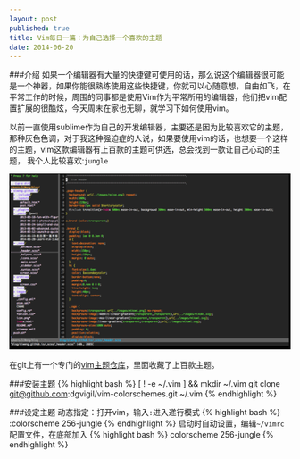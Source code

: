```yaml
---
layout: post
published: true
title: Vim每日一篇：为自己选择一个喜欢的主题
date: 2014-06-20
---
```


###介绍
如果一个编辑器有大量的快捷键可使用的话，那么说这个编辑器很可能是一个神器，如果你能很熟练使用这些快捷键，你就可以心随意想，自由如飞，在平常工作的时候，周围的同事都是使用Vim作为平常所用的编辑器，他们把vim配置扩展的很酷炫，今天周末在家也无聊，就学习下如何使用vim。

以前一直使用sublime作为自己的开发编辑器，主要还是因为比较喜欢它的主题，那种灰色色调，对于我这种强迫症的人说，如果要使用vim的话，也想要一个这样的主题，vim这款编辑器有上百款的主题可供选，总会找到一款让自己心动的主题， 我个人比较喜欢:`jungle`

<img src="/images/2014-06-20/jungle2.png" alt="jungle" />

在git上有一个专门的[vim主题仓库](https://github.com/flazz/vim-colorschemes)，里面收藏了上百款主题。

###安装主题
{% highlight bash %}
[ ! -e ~/.vim ] && mkdir  ~/.vim
git clone git@github.com:dgvigil/vim-colorschemes.git ~/.vim
{% endhighlight %}

###设定主题
动态指定：打开vim，输入`:`进入递行模式
{% highlight bash %}
:colorscheme 256-jungle
{% endhighlight %}
启动时自动设置，编辑`~/vimrc`配置文件，在底部加入
{% highlight bash %}
colorscheme 256-jungle
{% endhighlight %}
